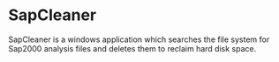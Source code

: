 # SapCleaner

SapCleaner is a windows application which searches the file system for Sap2000 analysis files and deletes them to reclaim hard disk space.

